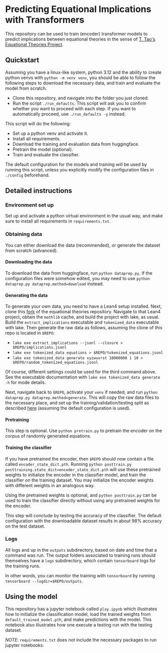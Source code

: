 # Predicting Equational Implications with Transformers

This repository can be used to train (encoder) transformer models to predict implications between equational theories in the sense of [T. Tao's Equational Theories Project](https://github.com/teorth/equational_theories).

## Quickstart

Assuming you have a linux-like system, python 3.12 and the ability to create python venvs with `python -m venv venv`, you should be able to follow the following steps to download the necessary data, and train and evaluate the model from scratch.

- Clone this repository, and navigate into the folder you just cloned. 
- Run the script `./run_defaults`. This script will ask you to confirm whether you want to proceed with each step. If you want to automatically proceed, use `./run_defaults -y` instead.

This script will do the following:

- Set up a python venv and activate it.
- Install all requirements.
- Download the training and evaluation data from huggingface.
- Pretrain the model (optional).
- Train and evaluate the classifier. 

The default configuration for the models and training will be used by running this script, unless you explicitly modify the configuration files in `./config` beforehand.

## Detailed instructions

### Environment set up

Set up and activate a python virtual environment in the usual way, and make sure to install all requirements in `requirements.txt`.

### Obtaining data

You can either download the data (recommended), or generate the dataset from scratch (advanced).

#### Downloading the data

To download the data from huggingface, run `python dataprep.py`.
If the configuration files were somehow edited, you may need to use `python dataprep.py dataprep.method=download` instead.

#### Generating the data

To generate your own data, you need to have a Lean4 setup installed.
Next, clone this [fork](https://github.com/adamtopaz/equational_theories) of the equational theories repository.
Navigate to that Lean4 project, obtain the `mathlib` cache, and build the project with lake, as usual.
Build the `extract_implications` executable and `tokenized_data` executable with lake.
Then generate the raw data as follows, assuming the clone of *this* repo is located in `$REPO`:

- `lake exe extract_implications --jsonl --closure > $REPO/implications.jsonl`
- `lake exe tokenized_data equations > $REPO/tokenized_equations.jsonl`
- `lake exe tokenized_data generate xyzwuvrst 10000000 1 10 > $REPO/random_tokenized_equations.jsonl`

Of course, different settings could be used for the third command above.
See the executable documentation with `lake exe tokenized_data generate -h` for mode details.

Next, navigate back to `$REPO`, activate your `venv` if needed, and run `python dataprep.py dataprep.method=generate`.
This will copy the raw data files to the necessary place, and set up the training/validation/testing split as described [here](https://huggingface.co/datasets/adamtopaz/equational_dataset) (assuming the default configuration is used).

#### Pretraining

This step is optional. 
Use `python pretrain.py` to pretrain the encoder on the corpus of randomly generated equations.

#### Training the classifier

If you have pretrained the encoder, then `$REPO` should now contain a file called `encoder_state_dict.pth`.
Running `python posttrain.py posttraining.state_dict=encoder_state_dict.pth` will use these pretrained weights to initialize the encoder in the classifier model, and train the classifier on the training dataset.
You may initialize the encoder weights with different weights in an analogous way.

Using the pretrained weights is optional, and `python posttrain.py` can be used to train the classifier directly without using any pretrained weights for the encoder.  

This step will conclude by testing the accuracy of the classifier. 
The default configuration with the downloadable dataset results in about 98% accuracy on the test dataset.

### Logs

All logs and up in the `outputs` subdirectory, based on date and time that a command was run.
The output folders associated to training runs should themselves have a `logs` subdirectory, which contain `tensorboard` logs for the training runs. 

In other words, you can monitor the training with `tensorboard` by running `tensorboard --logdir=$REPO/outputs`.

## Using the model

This repository has a jupyter notebook called `play.ipynb` which illustrates how to initialize the classification model, load the trained weights from `default_trained_model.pth`, and make predictions with the model.
This notebook also illustrates how one execute a testing run with the testing dataset.

*NOTE*: `requirements.txt` does not include the necessary packages to run jupyter notebooks.

